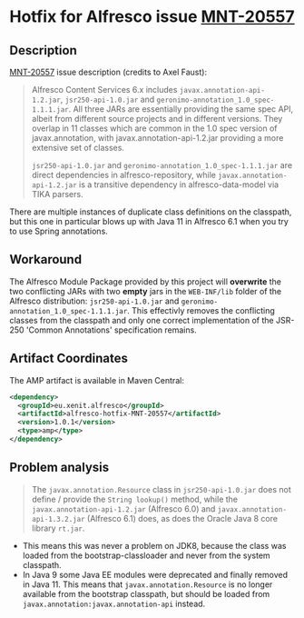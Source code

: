 # Hotfix for Alfresco issue [MNT-20557](https://issues.alfresco.com/jira/browse/MNT-20557)

## Description

[MNT-20557](https://issues.alfresco.com/jira/browse/MNT-20557) issue description (credits to Axel Faust):

> Alfresco Content Services 6.x includes `javax.annotation-api-1.2.jar`, `jsr250-api-1.0.jar` and `geronimo-annotation_1.0_spec-1.1.1.jar`. All three JARs are essentially providing the same spec API, albeit from different source projects and in different versions. They overlap in 11 classes which are common in the 1.0 spec version of javax.annotation, with javax.annotation-api-1.2.jar providing a more extensive set of classes.
>
> `jsr250-api-1.0.jar` and `geronimo-annotation_1.0_spec-1.1.1.jar` are direct dependencies in alfresco-repository, while `javax.annotation-api-1.2.jar` is a transitive dependency in alfresco-data-model via TIKA parsers.

There are multiple instances of duplicate class definitions on the classpath, but this one in particular blows up with Java 11 in Alfresco 6.1 when you try to use Spring annotations. 

## Workaround

The Alfresco Module Package provided by this project will **overwrite** the two conflicting JARs with two **empty** jars in the `WEB-INF/lib` folder of the Alfresco distribution: `jsr250-api-1.0.jar` and `geronimo-annotation_1.0_spec-1.1.1.jar`. This effectivly removes the conflicting classes from the classpath and only one correct implementation of the JSR-250 'Common Annotations' specification remains.

## Artifact Coordinates

The AMP artifact is available in Maven Central:

```xml
<dependency>
  <groupId>eu.xenit.alfresco</groupId>
  <artifactId>alfresco-hotfix-MNT-20557</artifactId>
  <version>1.0.1</version>
  <type>amp</type>
</dependency>
```


## Problem analysis

> The `javax.annotation.Resource` class in `jsr250-api-1.0.jar` does not define / provide the `String lookup()` method, while the `javax.annotation-api-1.2.jar` (Alfresco 6.0) and `javax.annotation-api-1.3.2.jar` (Alfresco 6.1) does, as does the Oracle Java 8 core library `rt.jar`.

* This means this was never a problem on JDK8, because the class was loaded from the bootstrap-classloader and never from the system classpath.
* In Java 9 some Java EE modules were deprecated and finally removed in Java 11. This means that `javax.annotation.Resource` is no longer available from the bootstrap classpath, but should be loaded from `javax.annotation:javax.annotation-api` instead.
